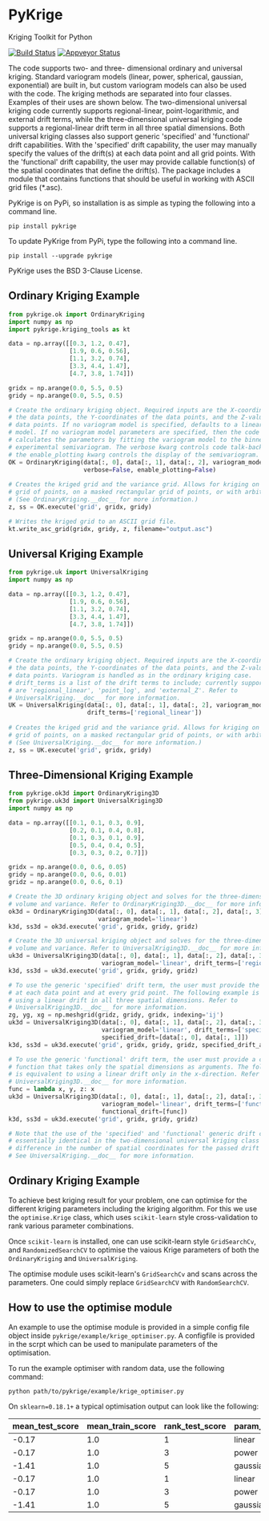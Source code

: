 PyKrige
=======

Kriging Toolkit for Python

[![Build Status](https://travis-ci.org/bsmurphy/PyKrige.svg?branch=master)](https://travis-ci.org/bsmurphy/PyKrige)
[![Appveyor Status](https://ci.appveyor.com/api/projects/status/github/bsmurphy/PyKrige?branch=master&svg=true)](https://ci.appveyor.com/project/bsmurphy/pykrige)

The code supports two- and three- dimensional ordinary and universal kriging. Standard variogram models (linear, power, spherical, gaussian, exponential) are built in, but custom variogram models can also be used with the code. The kriging methods are separated into four classes. Examples of their uses are shown below. The two-dimensional universal kriging code currently supports regional-linear, point-logarithmic, and external drift terms, while the three-dimensional universal kriging code supports a regional-linear drift term in all three spatial dimensions. Both universal kriging classes also support generic 'specified' and 'functional' drift capabilities. With the 'specified' drift capability, the user may manually specify the values of the drift(s) at each data point and all grid points. With the 'functional' drift capability, the user may provide callable function(s) of the spatial coordinates that define the drift(s). The package includes a module that contains functions that should be useful in working with ASCII grid files (*.asc).

PyKrige is on PyPi, so installation is as simple as typing the following into a command line.
```shell
pip install pykrige
```

To update PyKrige from PyPi, type the following into a command line.
```shell
pip install --upgrade pykrige
```

PyKrige uses the BSD 3-Clause License.

Ordinary Kriging Example
------------------------

```python
from pykrige.ok import OrdinaryKriging
import numpy as np
import pykrige.kriging_tools as kt

data = np.array([[0.3, 1.2, 0.47],
                 [1.9, 0.6, 0.56],
                 [1.1, 3.2, 0.74],
                 [3.3, 4.4, 1.47],
                 [4.7, 3.8, 1.74]])

gridx = np.arange(0.0, 5.5, 0.5)
gridy = np.arange(0.0, 5.5, 0.5)

# Create the ordinary kriging object. Required inputs are the X-coordinates of
# the data points, the Y-coordinates of the data points, and the Z-values of the
# data points. If no variogram model is specified, defaults to a linear variogram
# model. If no variogram model parameters are specified, then the code automatically
# calculates the parameters by fitting the variogram model to the binned 
# experimental semivariogram. The verbose kwarg controls code talk-back, and
# the enable_plotting kwarg controls the display of the semivariogram.
OK = OrdinaryKriging(data[:, 0], data[:, 1], data[:, 2], variogram_model='linear',
                     verbose=False, enable_plotting=False)
					 
# Creates the kriged grid and the variance grid. Allows for kriging on a rectangular
# grid of points, on a masked rectangular grid of points, or with arbitrary points.
# (See OrdinaryKriging.__doc__ for more information.)
z, ss = OK.execute('grid', gridx, gridy)

# Writes the kriged grid to an ASCII grid file.
kt.write_asc_grid(gridx, gridy, z, filename="output.asc")
```

Universal Kriging Example
-------------------------

```python
from pykrige.uk import UniversalKriging
import numpy as np

data = np.array([[0.3, 1.2, 0.47],
                 [1.9, 0.6, 0.56],
                 [1.1, 3.2, 0.74],
                 [3.3, 4.4, 1.47],
                 [4.7, 3.8, 1.74]])

gridx = np.arange(0.0, 5.5, 0.5)
gridy = np.arange(0.0, 5.5, 0.5)

# Create the ordinary kriging object. Required inputs are the X-coordinates of
# the data points, the Y-coordinates of the data points, and the Z-values of the
# data points. Variogram is handled as in the ordinary kriging case.
# drift_terms is a list of the drift terms to include; currently supported terms
# are 'regional_linear', 'point_log', and 'external_Z'. Refer to 
# UniversalKriging.__doc__ for more information.
UK = UniversalKriging(data[:, 0], data[:, 1], data[:, 2], variogram_model='linear',
                      drift_terms=['regional_linear'])
					 
# Creates the kriged grid and the variance grid. Allows for kriging on a rectangular
# grid of points, on a masked rectangular grid of points, or with arbitrary points.
# (See UniversalKriging.__doc__ for more information.)
z, ss = UK.execute('grid', gridx, gridy)
```

Three-Dimensional Kriging Example
-------------------------

```python
from pykrige.ok3d import OrdinaryKriging3D
from pykrige.uk3d import UniversalKriging3D
import numpy as np

data = np.array([[0.1, 0.1, 0.3, 0.9],
				 [0.2, 0.1, 0.4, 0.8],
				 [0.1, 0.3, 0.1, 0.9],
				 [0.5, 0.4, 0.4, 0.5],
				 [0.3, 0.3, 0.2, 0.7]])

gridx = np.arange(0.0, 0.6, 0.05)
gridy = np.arange(0.0, 0.6, 0.01)
gridz = np.arange(0.0, 0.6, 0.1)

# Create the 3D ordinary kriging object and solves for the three-dimension kriged 
# volume and variance. Refer to OrdinaryKriging3D.__doc__ for more information.
ok3d = OrdinaryKriging3D(data[:, 0], data[:, 1], data[:, 2], data[:, 3],
						 variogram_model='linear')
k3d, ss3d = ok3d.execute('grid', gridx, gridy, gridz)

# Create the 3D universal kriging object and solves for the three-dimension kriged 
# volume and variance. Refer to UniversalKriging3D.__doc__ for more information.
uk3d = UniversalKriging3D(data[:, 0], data[:, 1], data[:, 2], data[:, 3], 
						  variogram_model='linear', drift_terms=['regional_linear'])
k3d, ss3d = uk3d.execute('grid', gridx, gridy, gridz)

# To use the generic 'specified' drift term, the user must provide the drift values 
# at each data point and at every grid point. The following example is equivalent to 
# using a linear drift in all three spatial dimensions. Refer to
# UniversalKriging3D.__doc__ for more information.
zg, yg, xg = np.meshgrid(gridz, gridy, gridx, indexing='ij')
uk3d = UniversalKriging3D(data[:, 0], data[:, 1], data[:, 2], data[:, 3], 
						  variogram_model='linear', drift_terms=['specified'],
						  specified_drift=[data[:, 0], data[:, 1]])
k3d, ss3d = uk3d.execute('grid', gridx, gridy, gridz, specified_drift_arrays=[xg, yg, zg])

# To use the generic 'functional' drift term, the user must provide a callable 
# function that takes only the spatial dimensions as arguments. The following example 
# is equivalent to using a linear drift only in the x-direction. Refer to 
# UniversalKriging3D.__doc__ for more information.
func = lambda x, y, z: x
uk3d = UniversalKriging3D(data[:, 0], data[:, 1], data[:, 2], data[:, 3], 
						  variogram_model='linear', drift_terms=['functional'],
						  functional_drift=[func])
k3d, ss3d = uk3d.execute('grid', gridx, gridy, gridz)

# Note that the use of the 'specified' and 'functional' generic drift capabilities is 
# essentially identical in the two-dimensional universal kriging class (except for a 
# difference in the number of spatial coordinates for the passed drift functions). 
# See UniversalKriging.__doc__ for more information.
```


Ordinary Kriging Example
------------------------
To achieve best kriging result for your problem, one can optimise for the different kriging parameters including the kriging algorithm. For this we use the `optimise.Krige` class, which uses `scikit-learn` style cross-validation to rank various parameter combinations.

Once `scikit-learn` is installed, one can use scikit-learn style `GridSearchCv`, and `RandomizedSearchCV` to optimise the vaious Krige parameters of both the `OrdinaryKriging` and `UniversalKriging`. 

The optimise module uses scikit-learn's `GridSearchCv` and scans across the parameters. One could simply replace `GridSearchCV` with `RandomSearchCV`. 

## How to use the optimise module

An example to use the optimise module is provided in a simple config file object inside `pykrige/example/krige_optimiser.py`. A configfile is provided in the scrpt which can be used to manipulate parameters of the optimisation. 

To run the example optimiser with random data, use the following command:
    
    python path/to/pykrige/example/krige_optimiser.py

On `sklearn=0.18.1+` a typical optimisation output can look like the following:

|mean_test_score|mean_train_score|rank_test_score|param_krige__variogram_model|param_krige__method|
|---------------|----------------|---------------|----------------------------|-------------------|
|-0.17|1.0|1|linear|ordinary|
|-0.17|1.0|3|power|ordinary|
|-1.41|1.0|5|gaussian|ordinary|
|-0.17|1.0|1|linear|universal|
|-0.17|1.0|3|power|universal|
|-1.41|1.0|5|gaussian|universal|
